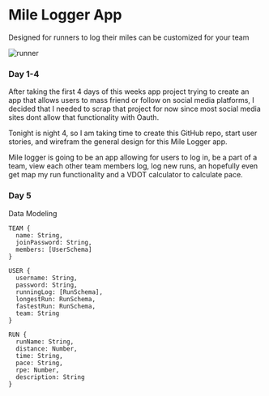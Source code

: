 # Mile Logger App
Designed for runners to log their miles
can be customized for your team

![runner](http://www.pd4pic.com/images/icon-wooden-fire-tree-cartoon-free-wood-log.png)

### Day 1-4
After taking the first 4 days of this weeks app project trying to create
an app that allows users to mass friend or follow on social media platforms,
I decided that I needed to scrap that project for now since most social media
sites dont allow that functionality with Oauth. 

Tonight is night 4, so I am taking time to create this GitHub repo, start user
stories, and wirefram the general design for this Mile Logger app. 

Mile logger is going to be an app allowing for users to log in, be a part of a team,
view each other team members log, log new runs, an hopefully even get map my run
functionality and a VDOT calculator to calculate pace.

### Day 5
Data Modeling
```
TEAM {
  name: String,
  joinPassword: String,
  members: [UserSchema]
}

USER {
  username: String,
  password: String,
  runningLog: [RunSchema],
  longestRun: RunSchema,
  fastestRun: RunSchema,
  team: String
}

RUN {
  runName: String,
  distance: Number,
  time: String,
  pace: String,
  rpe: Number,
  description: String
}
```
